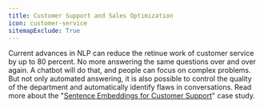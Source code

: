 ```yaml
---
title: Customer Support and Sales Optimization
icon: customer-service
sitemapExclude: True
---
```


Current advances in NLP can reduce the retinue work of customer service by up to 80 percent.
No more answering the same questions over and over again. A chatbot will do that, and people can focus on complex problems.
But not only automated answering, it is also possible to control the quality of the department and automatically identify flaws in conversations.
Read more about the "[Sentence Embeddings for Customer Support](https://blog.floydhub.com/automate-customer-support-part-one/)" case study.